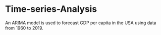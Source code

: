 # Time-series-Analysis
An ARIMA model is used to forecast GDP per capita in the USA using data from 1960 to 2019.
